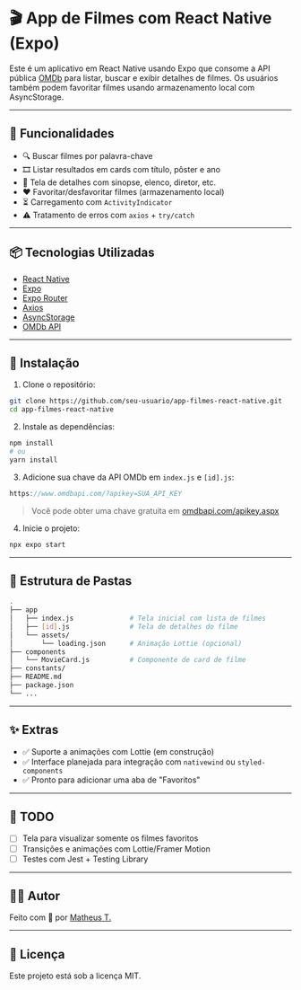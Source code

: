 # 🎬 App de Filmes com React Native (Expo)

Este é um aplicativo em React Native usando Expo que consome a API pública [OMDb](http://www.omdbapi.com/) para listar, buscar e exibir detalhes de filmes. Os usuários também podem favoritar filmes usando armazenamento local com AsyncStorage.

---

## 📱 Funcionalidades

- 🔍 Buscar filmes por palavra-chave
- 🎞️ Listar resultados em cards com título, pôster e ano
- 📄 Tela de detalhes com sinopse, elenco, diretor, etc.
- ❤️ Favoritar/desfavoritar filmes (armazenamento local)
- ⏳ Carregamento com `ActivityIndicator`
- ⚠️ Tratamento de erros com `axios` + `try/catch`

---

## 📦 Tecnologias Utilizadas

- [React Native](https://reactnative.dev/)
- [Expo](https://expo.dev/)
- [Expo Router](https://expo.github.io/router/)
- [Axios](https://axios-http.com/)
- [AsyncStorage](https://react-native-async-storage.github.io/async-storage/)
- [OMDb API](http://www.omdbapi.com/)

---

## 🚀 Instalação

1. Clone o repositório:

```bash
git clone https://github.com/seu-usuario/app-filmes-react-native.git
cd app-filmes-react-native
```

2. Instale as dependências:

```bash
npm install
# ou
yarn install
```

3. Adicione sua chave da API OMDb em `index.js` e `[id].js`:

```js
https://www.omdbapi.com/?apikey=SUA_API_KEY
```

> Você pode obter uma chave gratuita em [omdbapi.com/apikey.aspx](http://www.omdbapi.com/apikey.aspx)

4. Inicie o projeto:

```bash
npx expo start
```

---

## 📁 Estrutura de Pastas

```bash
.
├── app
│   ├── index.js              # Tela inicial com lista de filmes
│   ├── [id].js               # Tela de detalhes do filme
│   └── assets/
│       └── loading.json      # Animação Lottie (opcional)
├── components
│   └── MovieCard.js          # Componente de card de filme
├── constants/
├── README.md
├── package.json
└── ...
```

---

## ✨ Extras

- ✅ Suporte a animações com Lottie (em construção)
- ✅ Interface planejada para integração com `nativewind` ou `styled-components`
- ✅ Pronto para adicionar uma aba de "Favoritos"

---

## 📌 TODO

- [ ] Tela para visualizar somente os filmes favoritos
- [ ] Transições e animações com Lottie/Framer Motion
- [ ] Testes com Jest + Testing Library

---

## 🧑‍💻 Autor

Feito com 💙 por [Matheus T.](https://github.com/ThatBannedGuy)

---

## 📝 Licença

Este projeto está sob a licença MIT.
